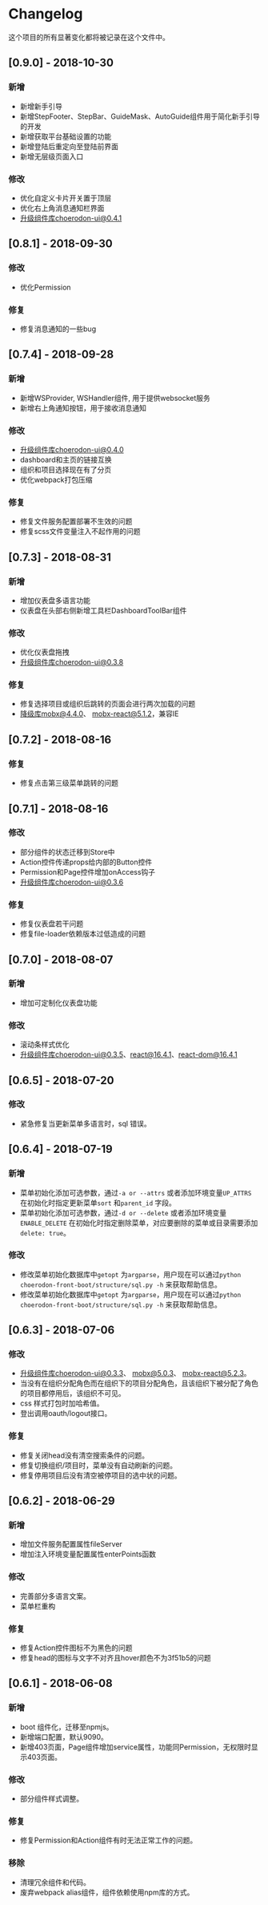 # Changelog

这个项目的所有显著变化都将被记录在这个文件中。

## [0.9.0] - 2018-10-30

### 新增

- 新增新手引导
- 新增StepFooter、StepBar、GuideMask、AutoGuide组件用于简化新手引导的开发
- 新增获取平台基础设置的功能
- 新增登陆后重定向至登陆前界面
- 新增无层级页面入口

### 修改

- 优化自定义卡片开关置于顶层
- 优化右上角消息通知栏界面
- 升级组件库choerodon-ui@0.4.1

## [0.8.1] - 2018-09-30

### 修改

- 优化Permission

### 修复

- 修复消息通知的一些bug

## [0.7.4] - 2018-09-28

### 新增

- 新增WSProvider, WSHandler组件, 用于提供websocket服务
- 新增右上角通知按钮，用于接收消息通知

### 修改

- 升级组件库choerodon-ui@0.4.0
- dashboard和主页的链接互换
- 组织和项目选择现在有了分页
- 优化webpack打包压缩

### 修复

- 修复文件服务配置部署不生效的问题
- 修复scss文件变量注入不起作用的问题

## [0.7.3] - 2018-08-31

### 新增

- 增加仪表盘多语言功能
- 仪表盘在头部右侧新增工具栏DashboardToolBar组件

### 修改

- 优化仪表盘拖拽
- 升级组件库choerodon-ui@0.3.8

### 修复

- 修复选择项目或组织后跳转的页面会进行两次加载的问题
- 降级库mobx@4.4.0、 mobx-react@5.1.2，兼容IE

## [0.7.2] - 2018-08-16

### 修复

- 修复点击第三级菜单跳转的问题

## [0.7.1] - 2018-08-16

### 修改

- 部分组件的状态迁移到Store中
- Action控件传递props给内部的Button控件
- Permission和Page控件增加onAccess钩子
- 升级组件库choerodon-ui@0.3.6

### 修复

- 修复仪表盘若干问题
- 修复file-loader依赖版本过低造成的问题

## [0.7.0] - 2018-08-07

### 新增

- 增加可定制化仪表盘功能

### 修改

- 滚动条样式优化
- 升级组件库choerodon-ui@0.3.5、react@16.4.1、react-dom@16.4.1

## [0.6.5] - 2018-07-20

### 修改

- 紧急修复当更新菜单多语言时，sql 错误。

## [0.6.4] - 2018-07-19

### 新增

- 菜单初始化添加可选参数，通过`-a or --attrs` 或者添加环境变量`UP_ATTRS` 在初始化时指定更新菜单`sort` 和`parent_id` 字段。
- 菜单初始化添加可选参数，通过`-d or --delete` 或者添加环境变量`ENABLE_DELETE` 在初始化时指定删除菜单，对应要删除的菜单或目录需要添加`delete: true`。

### 修改

- 修改菜单初始化数据库中`getopt` 为`argparse`，用户现在可以通过`python choerodon-front-boot/structure/sql.py -h` 来获取帮助信息。
- 修改菜单初始化数据库中`getopt` 为`argparse`，用户现在可以通过`python choerodon-front-boot/structure/sql.py -h` 来获取帮助信息。

## [0.6.3] - 2018-07-06

### 修改

- 升级组件库choerodon-ui@0.3.3、 mobx@5.0.3、 mobx-react@5.2.3。
- 当没有在组织分配角色而在组织下的项目分配角色，且该组织下被分配了角色的项目都停用后，该组织不可见。
- css 样式打包时加哈希值。
- 登出调用oauth/logout接口。

### 修复

- 修复关闭head没有清空搜索条件的问题。
- 修复切换组织/项目时，菜单没有自动刷新的问题。
- 修复停用项目后没有清空被停项目的选中状的问题。

## [0.6.2] - 2018-06-29

### 新增

- 增加文件服务配置属性fileServer
- 增加注入环境变量配置属性enterPoints函数

### 修改

- 完善部分多语言文案。
- 菜单栏重构

### 修复

- 修复Action控件图标不为黑色的问题
- 修复head的图标与文字不对齐且hover颜色不为3f51b5的问题

## [0.6.1] - 2018-06-08

### 新增

- boot 组件化，迁移至npmjs。
- 新增端口配置，默认9090。
- 新增403页面，Page组件增加service属性，功能同Permission，无权限时显示403页面。

### 修改

- 部分组件样式调整。

### 修复

- 修复Permission和Action组件有时无法正常工作的问题。

### 移除

- 清理冗余组件和代码。
- 废弃webpack alias组件，组件依赖使用npm库的方式。

